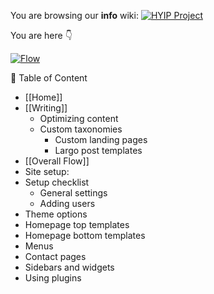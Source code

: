 You are browsing our **info** wiki:
[![HYIP Project](https://avatars2.githubusercontent.com/u/8466209?v=3&s=460)](https://github.com/hyip)

You are here :point_down: 

[![Flow](https://hyipworld.github.io/images/github/doc/info.png)](https://github.com/bramp/js-sequence-diagrams)


:scroll: Table of Content 
* [[Home]]
* [[Writing]]
  * Optimizing content
  * Custom taxonomies
    * Custom landing pages
    * Largo post templates
* [[Overall Flow]]
* Site setup:
* Setup checklist
  * General settings
  * Adding users
* Theme options
* Homepage top templates
* Homepage bottom templates
* Menus
* Contact pages
* Sidebars and widgets
* Using plugins